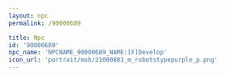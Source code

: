 ```yaml
---
layout: npc
permalink: /90000689

title: Npc
id: '90000689'
npc_name: 'NPCNAME_90000689_NAME:[F]Develop'
icon_url: 'portrait/mob/21000881_m_robotstypepurple_p.png'
---
```

